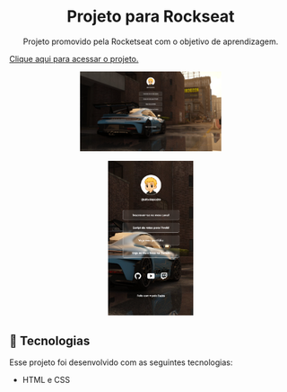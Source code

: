 <h1 align="center"> Projeto para Rockseat </h1>

<p align="center">
Projeto promovido pela Rocketseat com o objetivo de aprendizagem.
</p>


<a align= "center" href="https://pedrucass.github.io/rocket_seat/" target="blank">Clique aqui para acessar o projeto.</a>

<p align= "center"><p>

<p align="center">
  <img alt="Desktop" src="/assets/desktop.png" width="50%">
</p>

<p align= "center"><p>

<p align="center">
  <img alt="Mobile" src="/assets/mobile.png" 
  width="30%">
</p>

## 🚀 Tecnologias

Esse projeto foi desenvolvido com as seguintes tecnologias:

- HTML e CSS

